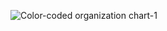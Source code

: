 
![Color-coded organization chart-1](https://user-images.githubusercontent.com/32035408/229773910-06e11f9f-bd5f-4507-91a0-6321f99acccc.jpg)
